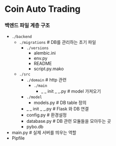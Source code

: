 # Coin Auto Trading



### 백엔드 파일 계층 구조

- `./backend`
  - `./migrations`                        # DB를 관리하는 초기 파일
    - `./versions`
      - alembic.ini
      - env.py
      - README
      - script.py.mako
  - `./src`
    - `./domain`                          # http 관련
      - `./main`                       
        - _ _ init _ _.py        # model 가져오기
    - `./model`                            
      - models.py                   # DB table 정의 
    - _ _ init _ _.py                       # Flask 와 DB 연결
    - config.py                             # 환경설정
    - database.py                        # DB 관련 모듈들을 모아두는 곳
    - pybo.db
- main.py                                              # 실제 서버를 띄우는 역할
- Pipfile
